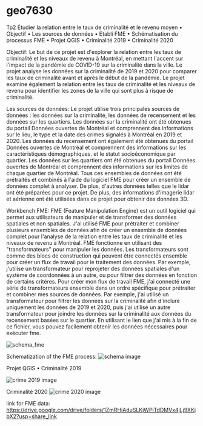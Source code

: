 # geo7630
Tp2
Étudier la relation entre le taux de criminalité et le revenu moyen
•	Objectif
•	Les sources de données
•	Etabli FME
•	Schématisation du processus FME
•	Projet QGIS
•	Criminalité 2019
•	Criminalité 2020




Objectif:
Le but de ce projet est d'explorer la relation entre les taux de criminalité et les niveaux de revenu à Montréal, en mettant l'accent sur l'impact de la pandémie de COVID-19 sur la criminalité dans la ville. Le projet analyse les données sur la criminalité de 2019 et 2020 pour comparer les taux de criminalité avant et après le début de la pandémie. Le projet examine également la relation entre les taux de criminalité et les niveaux de revenu pour identifier les zones de la ville qui sont plus à risque de criminalité.

Les sources de données:
  Le projet utilise trois principales sources de données : les données sur la criminalité, les données de recensement et les données sur les quartiers. Les données sur la criminalité ont été obtenues du portail Données ouvertes de Montréal et comprennent des informations sur le lieu, le type et la date des crimes signalés à Montréal en 2019 et 2020. Les données du recensement ont également été obtenues du portail Données ouvertes de Montréal et comprennent des informations sur les caractéristiques démographiques. et le statut socioéconomique par quartier. Les données sur les quartiers ont été obtenues du portail Données ouvertes de Montréal et comprennent des informations sur les limites de chaque quartier de Montréal. Tous ces ensembles de données ont été prétraités et combinés à l'aide du logiciel FME pour créer un ensemble de données complet à analyser. De plus, d'autres données telles que le lidar ont été préparées pour ce projet.
De plus, des informations d'imagerie lidar et aérienne ont été utilisées dans ce projet pour obtenir des données 3D.

Workbench FME:
FME (Feature Manipulation Engine) est un outil logiciel qui permet aux utilisateurs de manipuler et de transformer des données spatiales et non spatiales.
J'ai utilisé FME pour prétraiter et combiner plusieurs ensembles de données afin de créer un ensemble de données complet pour l'analyse de la relation entre les taux de criminalité et les niveaux de revenu à Montréal.
FME fonctionne en utilisant des "transformateurs" pour manipuler les données. Les transformateurs sont comme des blocs de construction qui peuvent être connectés ensemble pour créer un flux de travail pour le traitement des données. Par exemple, j'utilise un transformateur pour reprojeter des données spatiales d'un système de coordonnées à un autre, ou pour filtrer des données en fonction de certains critères.
Pour créer mon flux de travail FME, j'ai connecté une série de transformateurs ensemble dans un ordre spécifique pour prétraiter et combiner mes sources de données. Par exemple, j'ai utilisé un transformateur pour filtrer les données sur la criminalité afin d'inclure uniquement les données de 2019 et 2020, puis j'ai utilisé un autre transformateur pour joindre les données sur la criminalité aux données du recensement basées sur le quartier.
En utilisant le lien que j'ai mis à la fin de ce fichier, vous pouvez facilement obtenir les données nécessaires pour exécuter fme.

![schema_fme](https://user-images.githubusercontent.com/55294090/224590755-2b091bc2-7f17-469f-86fe-d0de650ae8f2.png)

Schematization of the FME process:
![schema image](https://user-images.githubusercontent.com/55294090/224590862-e31cc46e-56a8-49a3-9044-c3caf88ecac2.jpg)

Projet QGIS
• Criminalité 2019

![crime 2019 image](https://user-images.githubusercontent.com/55294090/224590908-e53af77d-61e2-4fd8-bdf7-244c62e73a4e.png)

Criminalité 2020
![crime 2020 image](https://user-images.githubusercontent.com/55294090/224590963-d6276bf4-40fa-4b8f-9833-4471ad798acc.png)


link for FME data:
https://drive.google.com/drive/folders/1ZmRHiAduSLKjWPiTdDMVx4jLj9XKjbX2?usp=share_link
